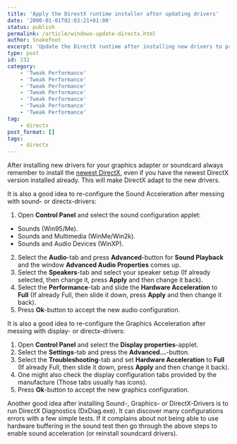 ```yaml
---
title: 'Apply the DirextX runtime installer after updating drivers'
date: '2000-01-01T02:03:21+01:00'
status: publish
permalink: /article/windows-update-directx.html
author: Snakefoot
excerpt: 'Update the DirectX runtime after installing new drivers to prevent conflicts.'
type: post
id: 232
category:
    - 'Tweak Performance'
    - 'Tweak Performance'
    - 'Tweak Performance'
    - 'Tweak Performance'
    - 'Tweak Performance'
    - 'Tweak Performance'
    - 'Tweak Performance'
tag:
    - directx
post_format: []
tags:
    - directx
---
```

After installing new drivers for your graphics adapter or soundcard always remember to install the [newest DirectX](http://www.microsoft.com/downloads/results.aspx?freetext=DirectX%20Redist&sortCriteria=date), even if you have the newest DirectX version installed already. This will make DirectX adapt to the new drivers.  
  
 It is also a good idea to re-configure the Sound Acceleration after messing with sound- or directx-drivers:

1. Open **Control Panel** and select the sound configuration applet: 
  - Sounds (Win95/Me).
  - Sounds and Multimedia (WinMe/Win2k).
  - Sounds and Audio Devices (WinXP).
2. Select the **Audio**-tab and press **Advanced**-button for **Sound Playback** and the window **Advanced Audio Properties** comes up.
3. Select the **Speakers**-tab and select your speaker setup (If already selected, then change it, press **Apply** and then change it back).
4. Select the **Performance**-tab and slide the **Hardware Acceleration** to **Full** (If already Full, then slide it down, press **Apply** and then change it back).
5. Press **Ok**-button to accept the new audio configuration.
 
 It is also a good idea to re-configure the Graphics Acceleration after messing with display- or directx-drivers:
1. Open **Control Panel** and select the **Display properties**-applet.
2. Select the **Settings**-tab and press the **Advanced...**-button.
3. Select the **Troubleshooting**-tab and set **Hardware Acceleration** to **Full** (If already Full, then slide it down, press **Apply** and then change it back).
4. One might also check the display configuration tabs provided by the manufacture (Those tabs usually has icons).
5. Press **Ok**-button to accept the new graphics configuration.
 
 Another good idea after installing Sound-, Graphics- or DirectX-Drivers is to run DirectX Diagnostics (DxDiag.exe). It can discover many configurations errors with a few simple tests. If it complains about not being able to use hardware buffering in the sound test then go through the above steps to enable sound acceleration (or reinstall soundcard drivers).